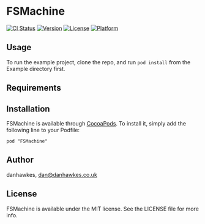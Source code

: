 # FSMachine

[![CI Status](http://img.shields.io/travis/danhawkes/FSMachine.svg?style=flat)](https://travis-ci.org/danhawkes/FSMachine)
[![Version](https://img.shields.io/cocoapods/v/FSMachine.svg?style=flat)](http://cocoadocs.org/docsets/FSMachine)
[![License](https://img.shields.io/cocoapods/l/FSMachine.svg?style=flat)](http://cocoadocs.org/docsets/FSMachine)
[![Platform](https://img.shields.io/cocoapods/p/FSMachine.svg?style=flat)](http://cocoadocs.org/docsets/FSMachine)

## Usage

To run the example project, clone the repo, and run `pod install` from the Example directory first.

## Requirements

## Installation

FSMachine is available through [CocoaPods](http://cocoapods.org). To install
it, simply add the following line to your Podfile:

    pod "FSMachine"

## Author

danhawkes, dan@danhawkes.co.uk

## License

FSMachine is available under the MIT license. See the LICENSE file for more info.

